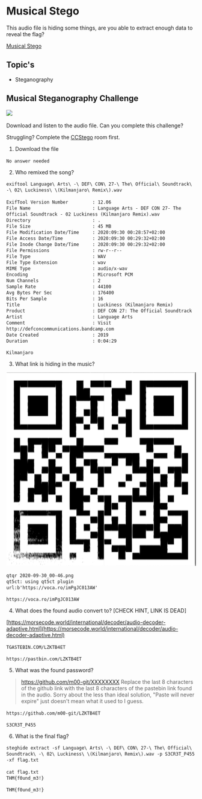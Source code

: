 # Musical Stego

This audio file is hiding some things, are you able to extract enough data to reveal the flag?

[Musical Stego](https://tryhackme.com/room/musicalstego)

## Topic's

* Steganography

## Musical Steganography Challenge

![](https://i.imgur.com/Lsb8a8Q.png)

Download and listen to the audio file. Can you complete this challenge?

Struggling? Complete the [CCStego](https://tryhackme.com/room/ccstego) room first.

1. Download the file

`No answer needed`

2. Who remixed the song?

```
exiftool Language\ Arts\ -\ DEF\ CON\ 27-\ The\ Official\ Soundtrack\ -\ 02\ Luckiness\ \(Kilmanjaro\ Remix\).wav 

ExifTool Version Number         : 12.06
File Name                       : Language Arts - DEF CON 27- The Official Soundtrack - 02 Luckiness (Kilmanjaro Remix).wav
Directory                       : .
File Size                       : 45 MB
File Modification Date/Time     : 2020:09:30 00:28:57+02:00
File Access Date/Time           : 2020:09:30 00:29:32+02:00
File Inode Change Date/Time     : 2020:09:30 00:29:32+02:00
File Permissions                : rw-r--r--
File Type                       : WAV
File Type Extension             : wav
MIME Type                       : audio/x-wav
Encoding                        : Microsoft PCM
Num Channels                    : 2
Sample Rate                     : 44100
Avg Bytes Per Sec               : 176400
Bits Per Sample                 : 16
Title                           : Luckiness (Kilmanjaro Remix)
Product                         : DEF CON 27: The Official Soundtrack
Artist                          : Language Arts
Comment                         : Visit http://defconcommunications.bandcamp.com
Date Created                    : 2019
Duration                        : 0:04:29
```

`Kilmanjaro`

3. What link is hiding in the music?

![](2020-09-30_00-46.png)

```
qtqr 2020-09-30_00-46.png 
qt5ct: using qt5ct plugin
url:b'https://voca.ro/imPgJC013AW'
```

`https://voca.ro/imPgJC013AW`

4. What does the found audio convert to? [CHECK HINT, LINK IS DEAD]

[https://morsecode.world/international/decoder/audio-decoder-adaptive.html](https://morsecode.world/international/decoder/audio-decoder-adaptive.html)

`TGASTEBIN.COM/LZKTB4ET`

`https://pastbin.com/LZKTB4ET`

5. What was the found password?

> https://github.com/m00-git/XXXXXXXX Replace the last 8 characters of the github link with the last 8 characters of the pastebin link found in the audio. Sorry about the less than ideal solution, "Paste will never expire" just doesn't mean what it used to I guess.

`https://github.com/m00-git/LZKTB4ET`

`S3CR3T_P455`

6. What is the final flag?

```
steghide extract -sf Language\ Arts\ -\ DEF\ CON\ 27-\ The\ Official\ Soundtrack\ -\ 02\ Luckiness\ \(Kilmanjaro\ Remix\).wav -p S3CR3T_P455 -xf flag.txt

cat flag.txt 
THM{f0und_m3!}
```

`THM{f0und_m3!}`
